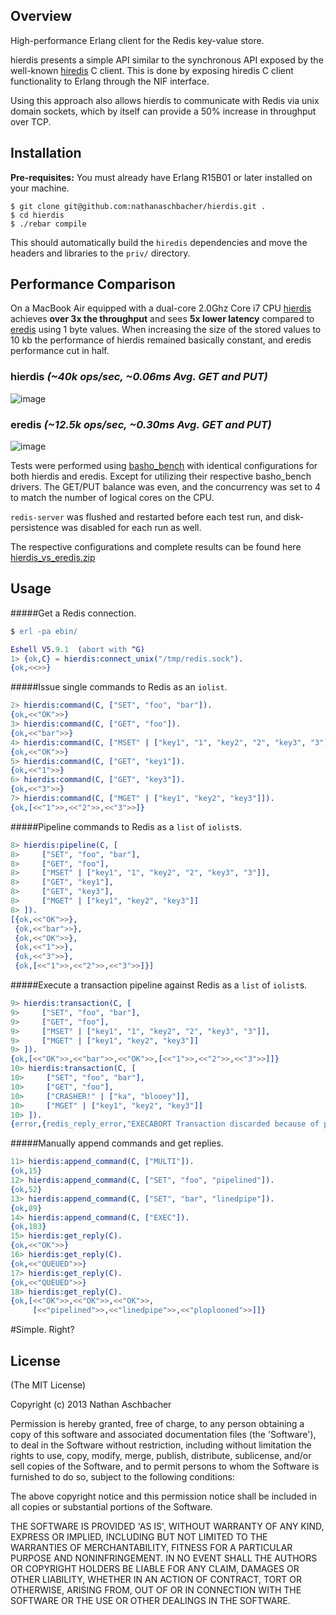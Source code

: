 ## Overview

High-performance Erlang client for the Redis key-value store.

hierdis presents a simple API similar to the synchronous API exposed by the well-known [hiredis](https://github.com/redis/hiredis) C client.  This is done by exposing hiredis C client functionality to Erlang through the NIF interface.  

Using this approach also allows hierdis to communicate with Redis via unix domain sockets, which by itself can provide a 50% increase in throughput over TCP.

## Installation

**Pre-requisites:** You must already have Erlang R15B01 or later installed on your machine.

	$ git clone git@github.com:nathanaschbacher/hierdis.git .
	$ cd hierdis
	$ ./rebar compile
	
This should automatically build the `hiredis` dependencies and move the headers and libraries to the `priv/` directory.

## Performance Comparison

On a MacBook Air equipped with a dual-core 2.0Ghz Core i7 CPU [hierdis](https://github.com/nathanaschbacher/hierdis) achieves __over 3x the throughput__ and sees __5x lower latency__ compared to [eredis](https://github.com/wooga/eredis) using 1 byte values.  When increasing the size of the stored values to 10 kb the performance of hierdis remained basically constant, and eredis performance cut in half.

### hierdis _(~40k ops/sec, ~0.06ms Avg. GET and PUT)_

![image](http://8f924b3a90f48795da10-9641d055ebc6aa017a8465b739bd1db3.r19.cf1.rackcdn.com/hierdis_5min_4workers/summary.png)

### eredis _(~12.5k ops/sec, ~0.30ms Avg. GET and PUT)_

![image](http://8f924b3a90f48795da10-9641d055ebc6aa017a8465b739bd1db3.r19.cf1.rackcdn.com/eredis_5min_4workers/summary.png)

Tests were performed using [basho_bench](https://github.com/basho/basho_bench) with identical configurations for both hierdis and eredis.  Except for utilizing their respective basho_bench drivers.  The GET/PUT balance was even, and the concurrency was set to 4 to match the number of logical cores on the CPU.

`redis-server` was flushed and restarted before each test run, and disk-persistence was disabled for each run as well.  

The respective configurations and complete results can be found here [hierdis_vs_eredis.zip](http://8f924b3a90f48795da10-9641d055ebc6aa017a8465b739bd1db3.r19.cf1.rackcdn.com/hierdis_vs_eredis.zip)

## Usage 

#####Get a Redis connection.

```erl
$ erl -pa ebin/

Eshell V5.9.1  (abort with ^G)
1> {ok,C} = hierdis:connect_unix("/tmp/redis.sock").
{ok,<<>>}
```

#####Issue single commands to Redis as an `iolist`.

```erl
2> hierdis:command(C, ["SET", "foo", "bar"]).
{ok,<<"OK">>}
3> hierdis:command(C, ["GET", "foo"]).
{ok,<<"bar">>}
4> hierdis:command(C, ["MSET" | ["key1", "1", "key2", "2", "key3", "3"]]).               
{ok,<<"OK">>}
5> hierdis:command(C, ["GET", "key1"]).                                                  
{ok,<<"1">>}
6> hierdis:command(C, ["GET", "key3"]).
{ok,<<"3">>}
7> hierdis:command(C, ["MGET" | ["key1", "key2", "key3"]]).  
{ok,[<<"1">>,<<"2">>,<<"3">>]}
```

#####Pipeline commands to Redis as a `list` of `iolist`s.

```erl
8> hierdis:pipeline(C, [
8>     ["SET", "foo", "bar"],
8>     ["GET", "foo"],
8>     ["MSET" | ["key1", "1", "key2", "2", "key3", "3"]],
8>     ["GET", "key1"],
8>     ["GET", "key3"],
8>     ["MGET" | ["key1", "key2", "key3"]]  
8> ]).
[{ok,<<"OK">>},
 {ok,<<"bar">>},
 {ok,<<"OK">>},
 {ok,<<"1">>},
 {ok,<<"3">>},
 {ok,[<<"1">>,<<"2">>,<<"3">>]}]
```

#####Execute a transaction pipeline against Redis as a `list` of `iolist`s.

```erl
9> hierdis:transaction(C, [ 
9>     ["SET", "foo", "bar"],
9>     ["GET", "foo"],
9>     ["MSET" | ["key1", "1", "key2", "2", "key3", "3"]],
9>     ["MGET" | ["key1", "key2", "key3"]]  
9> ]).
{ok,[<<"OK">>,<<"bar">>,<<"OK">>,[<<"1">>,<<"2">>,<<"3">>]]}
10> hierdis:transaction(C, [
10>     ["SET", "foo", "bar"],
10>     ["GET", "foo"],
10>     ["CRASHER!" | ["ka", "blooey"]],
10>     ["MGET" | ["key1", "key2", "key3"]]  
10> ]).
{error,{redis_reply_error,"EXECABORT Transaction discarded because of previous errors."}}
```

#####Manually append commands and get replies. 

```erl
11> hierdis:append_command(C, ["MULTI"]).
{ok,15}
12> hierdis:append_command(C, ["SET", "foo", "pipelined"]).
{ok,52}
13> hierdis:append_command(C, ["SET", "bar", "linedpipe"]).
{ok,89}
14> hierdis:append_command(C, ["EXEC"]).
{ok,183}
15> hierdis:get_reply(C).
{ok,<<"OK">>}
16> hierdis:get_reply(C).
{ok,<<"QUEUED">>}
17> hierdis:get_reply(C).
{ok,<<"QUEUED">>}
18> hierdis:get_reply(C).
{ok,[<<"OK">>,<<"OK">>,<<"OK">>,
     [<<"pipelined">>,<<"linedpipe">>,<<"ploplooned">>]]}
```

#Simple. Right?

## License

(The MIT License)

Copyright (c) 2013 Nathan Aschbacher

Permission is hereby granted, free of charge, to any person obtaining
a copy of this software and associated documentation files (the
'Software'), to deal in the Software without restriction, including
without limitation the rights to use, copy, modify, merge, publish,
distribute, sublicense, and/or sell copies of the Software, and to
permit persons to whom the Software is furnished to do so, subject to
the following conditions:

The above copyright notice and this permission notice shall be
included in all copies or substantial portions of the Software.

THE SOFTWARE IS PROVIDED 'AS IS', WITHOUT WARRANTY OF ANY KIND,
EXPRESS OR IMPLIED, INCLUDING BUT NOT LIMITED TO THE WARRANTIES OF
MERCHANTABILITY, FITNESS FOR A PARTICULAR PURPOSE AND NONINFRINGEMENT.
IN NO EVENT SHALL THE AUTHORS OR COPYRIGHT HOLDERS BE LIABLE FOR ANY
CLAIM, DAMAGES OR OTHER LIABILITY, WHETHER IN AN ACTION OF CONTRACT,
TORT OR OTHERWISE, ARISING FROM, OUT OF OR IN CONNECTION WITH THE
SOFTWARE OR THE USE OR OTHER DEALINGS IN THE SOFTWARE.
